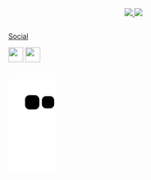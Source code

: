 <div align="center">
  <a href="https://github.com/1wallacerangel">
  <img height="180em" src="https://github-readme-stats.vercel.app/api?username=1wallacerangel&show_icons=true&theme=graywhite&include_all_commits=true&count_private=true"/>
  
  <img height="180em" src="https://github-readme-stats.vercel.app/api/top-langs/?username=1wallacerangel&layout=compact&langs_count=7&theme=graywhite"/>
</div>
  
  ##
  
  <p fontsize="20pt">Social</p>
<div> 
   <a href = "https://instagram.com/_wallacerangell"><img src="https://cdn-icons-png.flaticon.com/512/2111/2111463.png" width="30px" height="30px" color="white" target="_blank"></a>
   <a href = "https://www.linkedin.com/in/wallace-rangel-329615252" target="_blank"><img src="https://cdn-icons-png.flaticon.com/512/3536/3536505.png" width="30px" height="30px" color="white" target="_blank"></a>
</div>  
  
 ##
  
  ![Snake animation](https://github.com/rafaballerini/rafaballerini/blob/output/github-contribution-grid-snake.svg)
 
</div>
